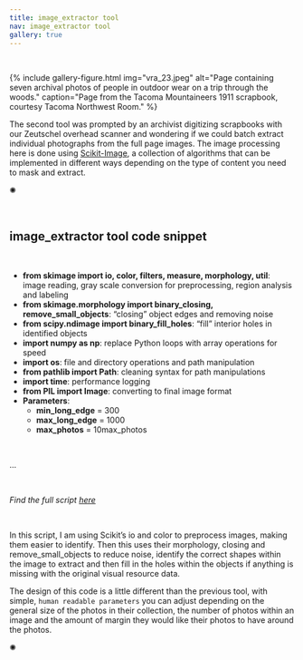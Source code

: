 ```yaml
---
title: image_extractor tool
nav: image_extractor tool
gallery: true
---
```


<br>


{% include gallery-figure.html img="vra_23.jpeg" alt="Page containing seven archival photos of people in outdoor wear on a trip through the woods." caption="Page from the Tacoma Mountaineers 1911 scrapbook, courtesy Tacoma Northwest Room." %}

The second tool was prompted by an archivist digitizing scrapbooks with our Zeutschel overhead scanner and wondering if we could batch extract individual photographs from the full page images. The image processing here is done using [Scikit-Image](https://scikit-image.org/), a collection of algorithms that can be implemented in different ways depending on the type of content you need to mask and extract. 

<div class="symbol-container">
    <p class="symbol">&#10042;</p>
</div>

<br>

## image_extractor tool code snippet

<br>

- **from skimage import io, color, filters, measure, morphology, util**: image reading, gray scale conversion for preprocessing, region analysis and labeling
- **from skimage.morphology import binary_closing, remove_small_objects**: “closing” object edges and removing noise
- **from scipy.ndimage import binary_fill_holes**: “fill” interior holes in identified objects
- **import numpy as np**: replace Python loops with array operations for speed
- **import os**: file and directory operations and path manipulation
- **from pathlib import Path**: cleaning syntax for path manipulations
- **import time**: performance logging
- **from PIL import Image**: converting to final image format
- **Parameters**:
    - **min_long_edge** = 300
    - **max_long_edge** = 1000
    - **max_photos** = 10max_photos
<br>

...

<br>

_Find the full script [here](https://github.com/Scholarly-Projects/image_extraction)_

<br>

In this script, I am using Scikit’s io and color to preprocess images, making them easier to identify. Then this uses their morphology, closing and remove_small_objects to reduce noise, identify the correct shapes within the image to extract and then fill in the holes within the objects if anything is missing with the original visual resource data. 

The design of this code is a little different than the previous tool, with simple, `human readable parameters` you can adjust depending on the general size of the photos in their collection, the number of photos within an image and the amount of margin they would like their photos to have around the photos.

<div class="symbol-container">
    <p class="symbol">&#10042;</p>
</div>

<br>

